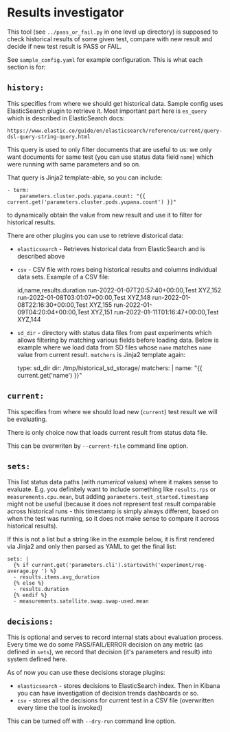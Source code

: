 Results investigator
====================

This tool (see `../pass_or_fail.py` in one level up directory) is supposed
to check historical results of some given test, compare with new result
and decide if new test result is PASS or FAIL.

See `sample_config.yaml` for example configuration. This is what each
section is for:

`history:`
----------

This specifies from where we should get historical data. Sample config
uses ElasticSearch plugin to retrieve it. Most important part here is
`es_query` which is described in ElasticSearch docs:

    https://www.elastic.co/guide/en/elasticsearch/reference/current/query-dsl-query-string-query.html

This query is used to only filter documents that are useful to us:
we only want documents for same test (you can use status data field
`name`) which were running with same parameters and so on.

That query is Jinja2 template-able, so you can include:

    - term:
        parameters.cluster.pods.yupana.count: "{{ current.get('parameters.cluster.pods.yupana.count') }}"

to dynamically obtain the value from new result and use it to filter for
historical results.

There are other plugins you can use to retrieve distorical data:

 * `elasticsearch` - Retrieves historical data from ElasticSearch
   and is described above

 * `csv` - CSV file with rows being historical results and columns
   individual data sets. Example of a CSV file:

    id,name,results.duration
    run-2022-01-07T20:57:40+00:00,Test XYZ,152
    run-2022-01-08T03:01:07+00:00,Test XYZ,148
    run-2022-01-08T22:16:30+00:00,Test XYZ,155
    run-2022-01-09T04:20:04+00:00,Test XYZ,151
    run-2022-01-11T01:16:47+00:00,Test XYZ,144

 * `sd_dir` - directory with status data files from past experiments
   which allows filtering by matching various fields before loading data.
   Below is example where we load data from SD files whose `name` matches
   `name` value from current result. `matchers` is Jinja2 template again:

    type: sd_dir
    dir: /tmp/historical_sd_storage/
    matchers: |
      name: "{{ current.get('name') }}"


`current:`
----------

This specifies from where we should load new (`current`) test result
we will be evaluating.

There is only choice now that loads current result from status data file.

This can be overwriten by `--current-file` command line option.


`sets:`
-------

This list status data paths (with *numerical* values) where it makes sense
to evaluate. E.g. you definitely want to include something like `results.rps`
or `measurements.cpu.mean`, but adding `parameters.test_started.timestamp`
might not be useful (because it does not represent test result comparable
across historical runs - this timestamp is simply always different, based
on when the test was running, so it does not make sense to compare it
across historical results).

If this is not a list but a string like in the example below, it is first
rendered via Jinja2 and only then parsed as YAML to get the final list:

    sets: |
      {% if current.get('parameters.cli').startswith('experiment/reg-average.py ') %}
      - results.items.avg_duration
      {% else %}
      - results.duration
      {% endif %}
      - measurements.satellite.swap.swap-used.mean


`decisions:`
------------

This is optional and serves to record internal stats about evaluation
process. Every time we do some PASS/FAIL/ERROR decision on any metric
(as defined in `sets`), we record that decision (it's parameters and
result) into system defined here.

As of now you can use these decisions storage plugins:

 * `elasticsearch` - stores decisions to ElasticSearch index. Then in
   Kibana you can have investigation of decision trends dashboards or so.
 * `csv` - stores all the decisions for current test in a CSV file
   (overwritten every time the tool is invoked)

This can be turned off with `--dry-run` command line option.
